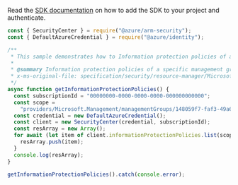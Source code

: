 Read the [SDK documentation](https://github.com/Azure/azure-sdk-for-js/blob/%40azure%2Farm-security_5.0.0/sdk/security/arm-security/README.md) on how to add the SDK to your project and authenticate.

```javascript
const { SecurityCenter } = require("@azure/arm-security");
const { DefaultAzureCredential } = require("@azure/identity");

/**
 * This sample demonstrates how to Information protection policies of a specific management group.
 *
 * @summary Information protection policies of a specific management group.
 * x-ms-original-file: specification/security/resource-manager/Microsoft.Security/preview/2017-08-01-preview/examples/InformationProtectionPolicies/ListInformationProtectionPolicies_example.json
 */
async function getInformationProtectionPolicies() {
  const subscriptionId = "00000000-0000-0000-0000-000000000000";
  const scope =
    "providers/Microsoft.Management/managementGroups/148059f7-faf3-49a6-ba35-85122112291e";
  const credential = new DefaultAzureCredential();
  const client = new SecurityCenter(credential, subscriptionId);
  const resArray = new Array();
  for await (let item of client.informationProtectionPolicies.list(scope)) {
    resArray.push(item);
  }
  console.log(resArray);
}

getInformationProtectionPolicies().catch(console.error);
```
